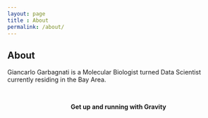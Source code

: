 ```yaml
---
layout: page
title : About
permalink: /about/
---
```


<h2>About</h2>
<p>Giancarlo Garbagnati is a Molecular Biologist turned Data Scientist<br>currently residing in the Bay Area.</p>
<br>
<center><p ><strong><span class="manual">Get up and running with</span> Gravity</strong></p></center>
<br>
  </div>
<p>  <div class="manual-content">



  </div>
</p>
</div>


